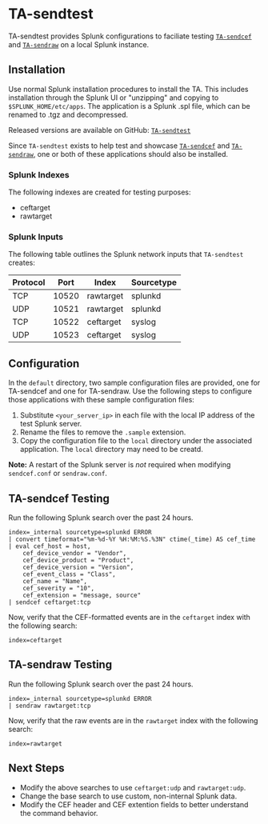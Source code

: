 # TA-sendtest

TA-sendtest provides Splunk configurations to faciliate testing [`TA-sendcef`](https://github.com/triddell/TA-sendcef) and [`TA-sendraw`](https://github.com/triddell/TA-sendraw) on a local Splunk instance.

## Installation

Use normal Splunk installation procedures to install the TA. This includes installation through the Splunk UI or "unzipping" and copying to `$SPLUNK_HOME/etc/apps`. The application is a Splunk .spl file, which can be renamed to .tgz and decompressed.

Released versions are available on GitHub: [`TA-sendtest`](https://github.com/triddell/TA-sendtest/releases)

Since `TA-sendtest` exists to help test and showcase [`TA-sendcef`](https://github.com/triddell/TA-sendcef) and [`TA-sendraw`](https://github.com/triddell/TA-sendraw), one or both of these applications should also be installed.

### Splunk Indexes

The following indexes are created for testing purposes:
* ceftarget
* rawtarget

### Splunk Inputs

The following table outlines the Splunk network inputs that `TA-sendtest` creates:

| Protocol | Port    | Index           | Sourcetype   | 
| -------- | ------- | --------------  | ------------ |
| TCP      | 10520   | rawtarget       | splunkd      |
| UDP      | 10521   | rawtarget       | splunkd      |
| TCP      | 10522   | ceftarget       | syslog       |
| UDP      | 10523   | ceftarget       | syslog       |

## Configuration

In the `default` directory, two sample configuration files are provided, one for TA-sendcef and one for TA-sendraw. Use the following steps to configure those applications with these sample configuration files:

1. Substitute `<your_server_ip>` in each file with the local IP address of the test Splunk server.
1. Rename the files to remove the `.sample` extension.
1. Copy the configuration file to the `local` directory under the associated application. The `local` directory may need to be creatd.

**Note:** A restart of the Splunk server is _not_ required when modifying `sendcef.conf` or `sendraw.conf`.

## TA-sendcef Testing

Run the following Splunk search over the past 24 hours.

```
index=_internal sourcetype=splunkd ERROR 
| convert timeformat="%m-%d-%Y %H:%M:%S.%3N" ctime(_time) AS cef_time 
| eval cef_host = host, 
    cef_device_vendor = "Vendor", 
    cef_device_product = "Product", 
    cef_device_version = "Version", 
    cef_event_class = "Class", 
    cef_name = "Name", 
    cef_severity = "10", 
    cef_extension = "message, source" 
| sendcef ceftarget:tcp
```

Now, verify that the CEF-formatted events are in the `ceftarget` index with the following search:

```
index=ceftarget
```

## TA-sendraw Testing

Run the following Splunk search over the past 24 hours.

```
index=_internal sourcetype=splunkd ERROR 
| sendraw rawtarget:tcp
```

Now, verify that the raw events are in the `rawtarget` index with the following search:

```
index=rawtarget
```

## Next Steps
* Modify the above searches to use `ceftarget:udp` and `rawtarget:udp`.
* Change the base search to use custom, non-internal Splunk data.
* Modify the CEF header and CEF extention fields to better understand the command behavior.